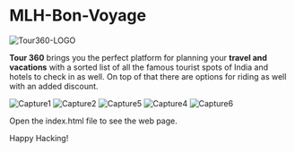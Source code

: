 # MLH-Bon-Voyage

![Tour360-LOGO](https://user-images.githubusercontent.com/64279181/126060256-32b9d868-0ebd-4852-a144-be33cd6b0864.png)

**Tour 360** brings you the perfect platform for planning your **travel and vacations** with a sorted list of all the famous tourist spots of India and hotels to check in as well. On top of that there are options for riding as well with an added discount.

![Capture1](https://user-images.githubusercontent.com/64279181/126060346-2e1fb387-7a84-4f27-8934-e8d10dd11e01.PNG)
![Capture2](https://user-images.githubusercontent.com/64279181/126060390-ca204e1c-63d7-4d69-9e9a-d32637b7ebaf.PNG)
![Capture5](https://user-images.githubusercontent.com/64279181/126060391-1a5fa3a3-f659-4662-9ef0-bda7c874c3fc.PNG)
![Capture4](https://user-images.githubusercontent.com/64279181/126060354-ba388f81-104e-474a-b60f-ab7f30c9aeec.PNG)
![Capture6](https://user-images.githubusercontent.com/64279181/126060356-f995c876-f634-4e99-b855-ae71bb58c70d.PNG)

Open the index.html file to see the web page.

Happy Hacking!

